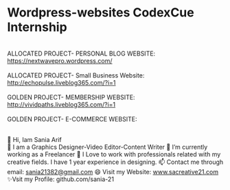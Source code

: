 # Wordpress-websites CodexCue Internship
<br>ALLOCATED PROJECT- PERSONAL BLOG WEBSITE: https://nextwavepro.wordpress.com/<br/> 
<br>ALLOCATED PROJECT- Small Business Website: http://echopulse.liveblog365.com/?i=1<br/>
<br>GOLDEN PROJECT- MEMBERSHIP WEBSITE: http://vividpaths.liveblog365.com/?i=1<br/>
<br>GOLDEN PROJECT- E-COMMERCE WEBSITE: <br/>

<!---
sania-21/sania-21 is a ✨ special ✨ repository because its `README.md` (this file) appears on your GitHub profile.
You can click the Preview link to take a look at your changes.
--->

<br>👋 Hi, Iam Sania Arif<br/>
👀 I am a Graphics Designer-Video Editor-Content Writer
🌱 I’m currently working as a Freelancer
💞️ I Love to work with professionals related with my creative fields. I have 1 year experience in designing.
📫 Contact me through email: sania21382@gmail.com
😄 Visit my Website: www.sacreative21.com
✨Vsit my Profile: github.com/sania-21

